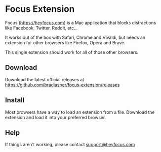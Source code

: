 # Focus Extension

Focus (https://heyfocus.com) is a Mac application that blocks distractions like Facebook, Twitter, Reddit, etc...

It works out of the box with Safari, Chrome and Vivaldi, but needs an extension for other browsers like Firefox, Opera and Brave.

This single extension should work for all of those other browsers.

## Download

Download the latest official releases at https://github.com/bradjasper/focus-extension/releases

## Install

Most browsers have a way to load an extension from a file. Download the extension and load it into your preferred browser.


## Help

If things aren't working, please contact support@heyfocus.com
